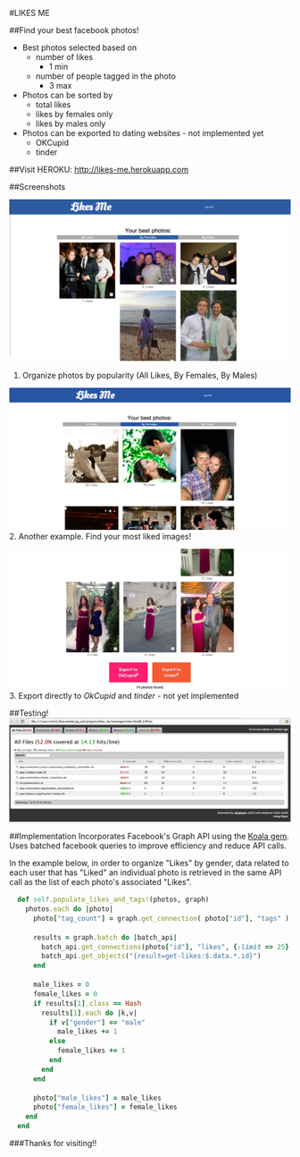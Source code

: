 #LIKES ME

##Find your best facebook photos!

* Best photos selected based on 
  * number of likes
    * 1 min
  * number of people tagged in the photo
    * 3 max
* Photos can be sorted by
  * total likes
  * likes by females only
  * likes by males only
* Photos can be exported to dating websites - not implemented yet
  * OKCupid
  * tinder
  
  
##Visit
HEROKU: http://likes-me.herokuapp.com

##Screenshots

![Example1](public/images/male_example.png)
1. Organize photos by popularity (All Likes, By Females, By Males)

![Example1](public/images/female_example.png)
2. Another example. Find your most liked images!

![Example1](public/images/female_example2.png)
3. Export directly to *OkCupid* and *tinder* - not yet implemented

##Testing!
![Testing coverage](public/images/test_coverage.png)

##Implementation
Incorporates Facebook's Graph API using the [Koala gem](http://rubygems.org/gems/koala). Uses batched facebook queries to improve efficiency and reduce API calls.

In the example below, in order to organize "Likes" by gender, data related to each user that has "Liked" an individual photo is retrieved in the same API call as the list of each photo's associated "Likes". 

```ruby
  def self.populate_likes_and_tags!(photos, graph)
    photos.each do |photo|
      photo["tag_count"] = graph.get_connection( photo["id"], "tags" ).count

      results = graph.batch do |batch_api|
        batch_api.get_connections(photo["id"], "likes", {:limit => 25}, :batch_args => {:name => "get-likes", :omit_response_on_success => false})
        batch_api.get_objects("{result=get-likes:$.data.*.id}")  
      end

      male_likes = 0
      female_likes = 0
      if results[1].class == Hash   
        results[1].each do |k,v|
          if v["gender"] == "male"
            male_likes += 1
          else
            female_likes += 1
          end
        end
      end

      photo["male_likes"] = male_likes
      photo["female_likes"] = female_likes
    end
  end

```


###Thanks for visiting!!


